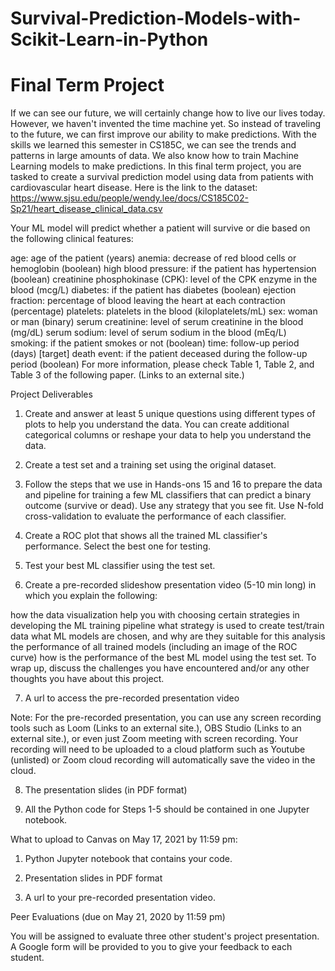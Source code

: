 # Survival-Prediction-Models-with-Scikit-Learn-in-Python
# Final Term Project
If we can see our future, we will certainly change how to live our lives today. However, we haven't invented the time machine yet. So instead of traveling to the future, we can first improve our ability to make predictions. With the skills we learned this semester in CS185C, we can see the trends and patterns in large amounts of data. We also know how to train Machine Learning models to make predictions. In this final term project, you are tasked to create a survival prediction model using data from patients with cardiovascular heart disease. Here is the link to the dataset: https://www.sjsu.edu/people/wendy.lee/docs/CS185C02-Sp21/heart_disease_clinical_data.csv

Your ML model will predict whether a patient will survive or die based on the following clinical features:

age: age of the patient (years)
anemia: decrease of red blood cells or hemoglobin (boolean)
high blood pressure: if the patient has hypertension (boolean)
creatinine phosphokinase (CPK): level of the CPK enzyme in the blood (mcg/L)
diabetes: if the patient has diabetes (boolean)
ejection fraction: percentage of blood leaving the heart at each contraction (percentage)
platelets: platelets in the blood (kiloplatelets/mL)
sex: woman or man (binary)
serum creatinine: level of serum creatinine in the blood (mg/dL)
serum sodium: level of serum sodium in the blood (mEq/L)
smoking: if the patient smokes or not (boolean)
time: follow-up period (days)
[target] death event: if the patient deceased during the follow-up period (boolean)
For more information, please check Table 1, Table 2, and Table 3 of the following paper. (Links to an external site.)

 

Project Deliverables

1. Create and answer at least 5 unique questions using different types of plots to help you understand the data. You can create additional categorical columns or reshape your data to help you understand the data.

2. Create a test set and a training set using the original dataset. 

3. Follow the steps that we use in Hands-ons 15 and 16 to prepare the data and pipeline for training a few ML classifiers that can predict a binary outcome (survive or dead). Use any strategy that you see fit. Use N-fold cross-validation to evaluate the performance of each classifier.

4. Create a ROC plot that shows all the trained ML classifier's performance. Select the best one for testing.

5. Test your best ML classifier using the test set.

6. Create a pre-recorded slideshow presentation video (5-10 min long) in which you explain the following:

how the data visualization help you with choosing certain strategies in developing the ML training pipeline
what strategy is used to create test/train data
what ML models are chosen, and why are they suitable for this analysis
the performance of all trained models (including an image of the ROC curve)
how is the performance of the best ML model using the test set. 
To wrap up, discuss the challenges you have encountered and/or any other thoughts you have about this project. 

7. A url to access the pre-recorded presentation video

Note: For the pre-recorded presentation, you can use any screen recording tools such as Loom (Links to an external site.), OBS Studio (Links to an external site.), or even just Zoom meeting with screen recording. Your recording will need to be uploaded to a cloud platform such as Youtube (unlisted) or Zoom cloud recording will automatically save the video in the cloud. 

8. The presentation slides (in PDF format)

9. All the Python code for Steps 1-5 should be contained in one Jupyter notebook. 

 

What to upload to Canvas on May 17, 2021 by 11:59 pm:

1. Python Jupyter notebook that contains your code.

2. Presentation slides in PDF format

3. A url to your pre-recorded presentation video.

 

Peer Evaluations (due on May 21, 2020 by 11:59 pm)

You will be assigned to evaluate three other student's project presentation. A Google form will be provided to you to give your feedback to each student.

 
